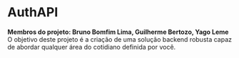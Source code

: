 # AuthAPI
**Membros do projeto: Bruno Bomfim Lima, Guilherme Bertozo, Yago Leme**
O objetivo deste projeto é a criação de uma solução backend robusta capaz de abordar qualquer área do cotidiano definida por você.
